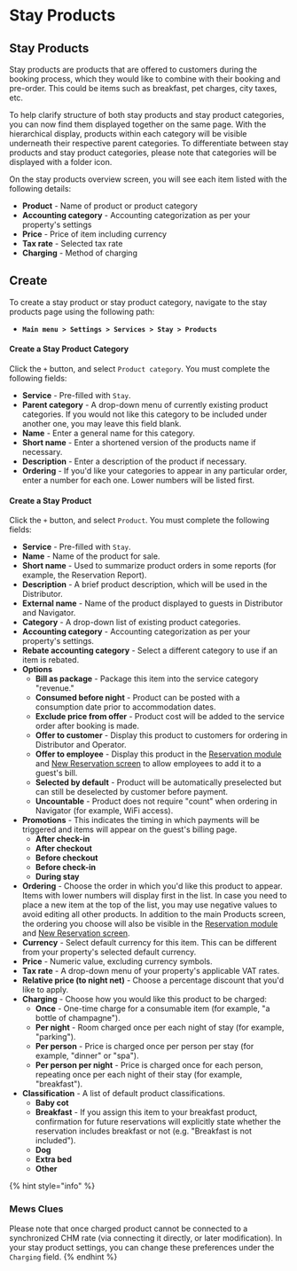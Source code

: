 # Stay Products

## Stay Products

Stay products are products that are offered to customers during the booking process, which they would like to combine with their booking and pre-order. This could be items such as breakfast, pet charges, city taxes, etc.

To help clarify structure of both stay products and stay product categories, you can now find them displayed together on the same page. With the hierarchical display, products within each category will be visible underneath their respective parent categories. To differentiate between stay products and stay product categories, please note that categories will be displayed with a folder icon.

On the stay products overview screen, you will see each item listed with the following details:

* **Product** - Name of product or product category
* **Accounting category** - Accounting categorization as per your property's settings
* **Price** - Price of item including currency
* **Tax rate** - Selected tax rate
* **Charging** - Method of charging

## Create

To create a stay product or stay product category, navigate to the stay products page using the following path:

* **`Main menu > Settings > Services > Stay > Products`**

#### **Create a Stay Product Category** 

Click the `+` button, and select `Product category`. You must complete the following fields:

* **Service** - Pre-filled with `Stay`.
* **Parent category** - A drop-down menu of currently existing product categories. If you would not like this category to be included under another one, you may leave this field blank. 
* **Name** - Enter a general name for this category.
* **Short name** - Enter a shortened version of the products name if necessary.
* **Description** - Enter a description of the product if necessary.
* **Ordering** - If you'd like your categories to appear in any particular order, enter a number for each one. Lower numbers will be listed first.

#### Create a Stay Product

Click the `+` button, and select `Product`. You must complete the following fields:

* **Service** - Pre-filled with `Stay`.
* **Name** - Name of the product for sale.
* **Short name** - Used to summarize product orders in some reports \(for example, the Reservation Report\).
* **Description** - A brief product description, which will be used in the Distributor.
* **External name** - Name of the product displayed to guests in Distributor and Navigator.
* **Category** - A drop-down list of existing product categories.
* **Accounting category** - Accounting categorization as per your property's settings.
* **Rebate accounting category** - Select a different category to use if an item is rebated.
* **Options**
  * **Bill as package** - Package this item into the service category "revenue."
  * **Consumed before night** - Product can be posted with a consumption date prior to accommodation dates.
  * **Exclude price from offer** - Product cost will be added to the service order after booking is made.
  * **Offer to customer** - Display this product to customers for ordering in Distributor and Operator.
  * **Offer to employee** - Display this product in the  [Reservation module](https://mews-systems.gitbook.io/guide/commander/reservations/reservation-module#add-product) and [New Reservation screen](https://mews-systems.gitbook.io/guide/commander/reservations/create-a-reservation-nnrs#2-rates) to allow employees to add it to a guest's bill. 
  * **Selected by default** - Product will be automatically preselected but can still be deselected by customer before payment. 
  * **Uncountable** - Product does not require "count" when ordering in Navigator \(for example, WiFi access\).
* **Promotions** - This indicates the timing in which payments will be triggered and items will appear on the guest's billing page. 
  * **After check-in** 
  * **After checkout**  
  * **Before checkout**  
  * **Before check-in**  
  * **During stay** 
* **Ordering** - Choose the order in which you'd like this product to appear. Items with lower numbers will display first in the list. In case you need to place a new item at the top of the list, you may use negative values to avoid editing all other products. In addition to the main Products screen, the ordering you choose will also be visible in the [Reservation module](https://mews-systems.gitbook.io/guide/commander/reservations/reservation-module#add-product) and [New Reservation screen](https://mews-systems.gitbook.io/guide/commander/reservations/create-a-reservation-nnrs#2-rates).
* **Currency** - Select default currency for this item. This can be different from your property's selected default currency. 
* **Price** - Numeric value, excluding currency symbols.
* **Tax rate** - A drop-down menu of your property's applicable VAT rates.
* **Relative price \(to night net\)** - Choose a percentage discount that you'd like to apply.
* **Charging** - Choose how you would like this product to be charged:
  * **Once** - One-time charge for a consumable item \(for example, "a  bottle of champagne"\).
  * **Per night** - Room charged once per each night of stay \(for example, "parking"\).
  * **Per person** - Price is charged once per person per stay \(for example, "dinner" or "spa"\).
  * **Per person per night** - Price is charged once for each person, repeating once per each night of their stay \(for example, "breakfast"\).
* **Classification** - A list of default product classifications. 
  * **Baby cot**  
  * **Breakfast** - If you assign this item to your breakfast product, confirmation for future reservations will explicitly state whether the reservation includes breakfast or not \(e.g. "Breakfast is not included"\).
  * **Dog** 
  * **Extra bed**  
  * **Other** 

{% hint style="info" %}
### Mews Clues

Please note that once charged product cannot be connected to a synchronized CHM rate \(via connecting it directly, or later modification\). In your stay product settings, you can change these preferences under the `Charging` field.
{% endhint %}

